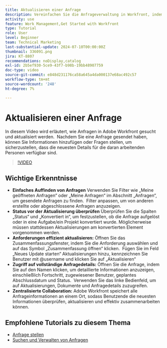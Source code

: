 ```yaml
---
title: Aktualisieren einer Anfrage
description: Vereinfachen Sie die Anfrageverwaltung in Workfront, indem Sie Filter verwenden, um Anfragen zu finden, Status und Details effizient zu aktualisieren, auf vollständige Informationen zuzugreifen und eine zentralisierte Zusammenarbeit für optimierte Workflows zu fördern.
activity: use
feature: Work Management,Get Started with Workfront
type: Tutorial
role: User
level: Beginner
team: Technical Marketing
last-substantial-update: 2024-07-10T00:00:00Z
thumbnail: 336091.png
jira: KT-8807
recommendations: noDisplay,catalog
exl-id: 2b5ef930-5ce9-43f7-b98b-19bb48907759
doc-type: video
source-git-commit: e848d231176ca58a645a4da000137e68ac492c57
workflow-type: tm+mt
source-wordcount: '248'
ht-degree: 7%

---
```


# Aktualisieren einer Anfrage

In diesem Video wird erläutert, wie Anfragen in Adobe Workfront gesucht und aktualisiert werden. &#x200B; Nachdem Sie eine Anfrage gesendet haben, können Sie Informationen hinzufügen oder Fragen stellen, um sicherzustellen, dass die neuesten Details für die daran arbeitenden Personen verfügbar sind. &#x200B; &#x200B;

>[!VIDEO](https://video.tv.adobe.com/v/336091/?quality=12&learn=on&enablevpops)

## Wichtige Erkenntnisse

* **Einfaches Auffinden von Anfragen** Verwenden Sie Filter wie „Meine geöffneten Anfragen“ oder „Meine Anfragen“ im Abschnitt „Anfragen“, um gesendete Anfragen zu finden. &#x200B; Filter anpassen, um von anderen erstellte oder abgeschlossene Anfragen anzuzeigen.
* **Status vor der Aktualisierung überprüfen** Überprüfen Sie die Spalten „Status“ und „Konvertiert in“, um festzustellen, ob die Anfrage aufgelöst oder in eine Aufgabe/ein Projekt konvertiert wurde. &#x200B; Möglicherweise müssen stattdessen Aktualisierungen am konvertierten Element vorgenommen werden. &#x200B;
* **Anforderungen effizient aktualisieren:** Öffnen Sie das Zusammenfassungsfenster, indem Sie die Anforderung auswählen und auf das Symbol „Zusammenfassung öffnen“ klicken. &#x200B; Fügen Sie im Feld „Neues Update starten“ Aktualisierungen hinzu, kennzeichnen Sie Benutzer mit @username und klicken Sie auf „Aktualisieren“ &#x200B;
* **Zugriff auf vollständige Anfragedetails:** Öffnen Sie die Anfrage, indem Sie auf den Namen klicken, um detaillierte Informationen anzuzeigen, einschließlich Fortschritt, zugewiesener Benutzer, geplantes Abschlussdatum und Status. &#x200B; Verwenden Sie das linke Bedienfeld, um auf Aktualisierungen, Dokumente und Anfragedetails zuzugreifen.
* **Zentralisierte Collaboration:** Adobe Workfront speichert alle Anfrageinformationen an einem Ort, sodass Benutzende die neuesten Informationen überprüfen, aktualisieren und effektiv zusammenarbeiten können. &#x200B;


## Empfohlene Tutorials zu diesem Thema

* [Anfrage stellen](/help/manage-work/issues-requests/make-a-request.md)
* [Suchen und Verwalten von Anfragen](/help/manage-work/issues-requests/find-requests.md)
